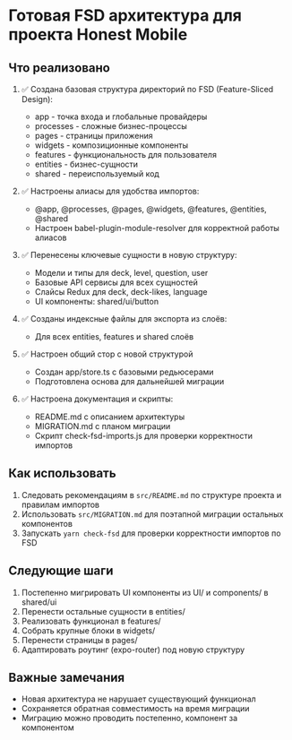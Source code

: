 # Готовая FSD архитектура для проекта Honest Mobile

## Что реализовано

1. ✅ Создана базовая структура директорий по FSD (Feature-Sliced Design):
   - app - точка входа и глобальные провайдеры
   - processes - сложные бизнес-процессы
   - pages - страницы приложения
   - widgets - композиционные компоненты
   - features - функциональность для пользователя
   - entities - бизнес-сущности
   - shared - переиспользуемый код

2. ✅ Настроены алиасы для удобства импортов:
   - @app, @processes, @pages, @widgets, @features, @entities, @shared
   - Настроен babel-plugin-module-resolver для корректной работы алиасов

3. ✅ Перенесены ключевые сущности в новую структуру:
   - Модели и типы для deck, level, question, user
   - Базовые API сервисы для всех сущностей
   - Слайсы Redux для deck, deck-likes, language
   - UI компоненты: shared/ui/button

4. ✅ Созданы индексные файлы для экспорта из слоёв:
   - Для всех entities, features и shared слоёв

5. ✅ Настроен общий стор с новой структурой
   - Создан app/store.ts с базовыми редьюсерами
   - Подготовлена основа для дальнейшей миграции

6. ✅ Настроена документация и скрипты:
   - README.md с описанием архитектуры
   - MIGRATION.md с планом миграции
   - Скрипт check-fsd-imports.js для проверки корректности импортов

## Как использовать

1. Следовать рекомендациям в `src/README.md` по структуре проекта и правилам импортов
2. Использовать `src/MIGRATION.md` для поэтапной миграции остальных компонентов
3. Запускать `yarn check-fsd` для проверки корректности импортов по FSD

## Следующие шаги

1. Постепенно мигрировать UI компоненты из UI/ и components/ в shared/ui
2. Перенести остальные сущности в entities/
3. Реализовать функционал в features/
4. Собрать крупные блоки в widgets/
5. Перенести страницы в pages/
6. Адаптировать роутинг (expo-router) под новую структуру

## Важные замечания

- Новая архитектура не нарушает существующий функционал
- Сохраняется обратная совместимость на время миграции
- Миграцию можно проводить постепенно, компонент за компонентом 